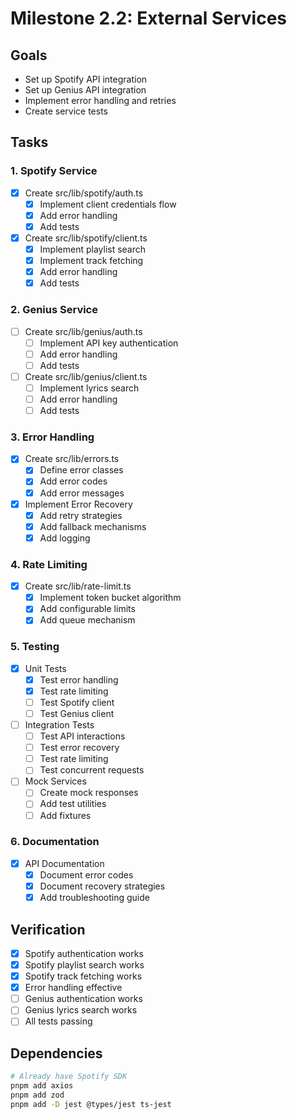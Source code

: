 # Milestone 2.2: External Services

## Goals
- Set up Spotify API integration
- Set up Genius API integration
- Implement error handling and retries
- Create service tests

## Tasks

### 1. Spotify Service
- [x] Create src/lib/spotify/auth.ts
  - [x] Implement client credentials flow
  - [x] Add error handling
  - [x] Add tests
- [x] Create src/lib/spotify/client.ts
  - [x] Implement playlist search
  - [x] Implement track fetching
  - [x] Add error handling
  - [x] Add tests

### 2. Genius Service
- [ ] Create src/lib/genius/auth.ts
  - [ ] Implement API key authentication
  - [ ] Add error handling
  - [ ] Add tests
- [ ] Create src/lib/genius/client.ts
  - [ ] Implement lyrics search
  - [ ] Add error handling
  - [ ] Add tests

### 3. Error Handling
- [x] Create src/lib/errors.ts
  - [x] Define error classes
  - [x] Add error codes
  - [x] Add error messages

- [x] Implement Error Recovery
  - [x] Add retry strategies
  - [x] Add fallback mechanisms
  - [x] Add logging

### 4. Rate Limiting
- [x] Create src/lib/rate-limit.ts
  - [x] Implement token bucket algorithm
  - [x] Add configurable limits
  - [x] Add queue mechanism

### 5. Testing
- [x] Unit Tests
  - [x] Test error handling
  - [x] Test rate limiting
  - [ ] Test Spotify client
  - [ ] Test Genius client

- [ ] Integration Tests
  - [ ] Test API interactions
  - [ ] Test error recovery
  - [ ] Test rate limiting
  - [ ] Test concurrent requests

- [ ] Mock Services
  - [ ] Create mock responses
  - [ ] Add test utilities
  - [ ] Add fixtures

### 6. Documentation
- [x] API Documentation
  - [x] Document error codes
  - [x] Document recovery strategies
  - [x] Add troubleshooting guide

## Verification
- [x] Spotify authentication works
- [x] Spotify playlist search works
- [x] Spotify track fetching works
- [x] Error handling effective
- [ ] Genius authentication works
- [ ] Genius lyrics search works
- [ ] All tests passing

## Dependencies
```bash
# Already have Spotify SDK
pnpm add axios
pnpm add zod
pnpm add -D jest @types/jest ts-jest
``` 